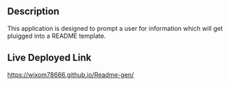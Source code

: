 ## Description

This application is designed to prompt a user for information which will get pluigged into a README template.

## Live Deployed Link

https://wixom78666.github.io/Readme-gen/
